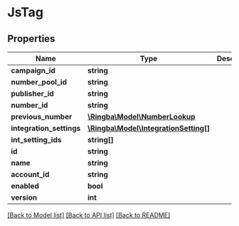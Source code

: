 # JsTag

## Properties
Name | Type | Description | Notes
------------ | ------------- | ------------- | -------------
**campaign_id** | **string** |  | [optional] 
**number_pool_id** | **string** |  | [optional] 
**publisher_id** | **string** |  | [optional] 
**number_id** | **string** |  | [optional] 
**previous_number** | [**\Ringba\Model\NumberLookup**](NumberLookup.md) |  | [optional] 
**integration_settings** | [**\Ringba\Model\IntegrationSetting[]**](IntegrationSetting.md) |  | [optional] 
**int_setting_ids** | **string[]** |  | [optional] 
**id** | **string** |  | [optional] 
**name** | **string** |  | [optional] 
**account_id** | **string** |  | [optional] 
**enabled** | **bool** |  | [optional] 
**version** | **int** |  | [optional] 

[[Back to Model list]](../README.md#documentation-for-models) [[Back to API list]](../README.md#documentation-for-api-endpoints) [[Back to README]](../README.md)


